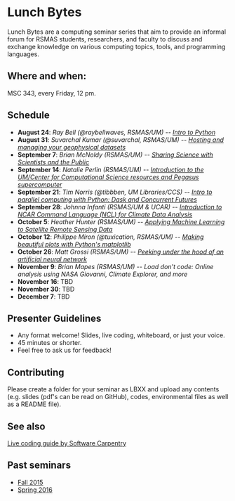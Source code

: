 # Lunch Bytes

Lunch Bytes are a computing seminar series that aim to provide an informal forum for RSMAS students, 
researchers, and faculty to discuss and exchange knowledge on various computing topics, tools, and programming languages.

## Where and when:

MSC 343, every Friday, 12 pm.

## Schedule

* **August 24**: *Ray Bell (@raybellwaves, RSMAS/UM) -- [Intro to Python](https://github.com/milancurcic/lunch-bytes/tree/master/Fall_2018/LB14)*
* **August 31**: *Suvarchal Kumar (@suvarchal, RSMAS/UM) -- [Hosting and managing your geophysical datasets](https://github.com/milancurcic/lunch-bytes/tree/master/Fall_2018/LB15)*
* **September 7**: *Brian McNoldy (RSMAS/UM) -- [Sharing Science with Scientists and the Public](https://github.com/milancurcic/lunch-bytes/tree/master/Fall_2018/LB16)*
* **September 14**: *Natalie Perlin (RSMAS/UM) -- [Introduction to the UM/Center for Computational Science resources and Pegasus supercomputer](https://github.com/milancurcic/lunch-bytes/tree/master/Fall_2018/LB17)*
* **September 21**: *Tim Norris (@tibbben, UM Libraries/CCS) -- [Intro to parallel computing with Python: Dask and Concurrent Futures](https://github.com/milancurcic/lunch-bytes/tree/master/Fall_2018/LB18)*
* **September 28**: *Johnna Infanti (RSMAS/UM & UCAR) -- [Introduction to NCAR Command Language (NCL) for Climate Data Analysis](https://github.com/milancurcic/lunch-bytes/tree/master/Fall_2018/LB19)*
* **October 5**: *Heather Hunter (RSMAS/UM) -- [Applying Machine Learning to Satellite Remote Sensing Data](https://github.com/milancurcic/lunch-bytes/tree/master/Fall_2018/LB20)*
* **October 12**: *Philippe Miron (@tuxication, RSMAS/UM) -- [Making beautiful plots with Python's matplotlib](https://github.com/milancurcic/lunch-bytes/tree/master/Fall_2018/LB21)*
* **October 26**: *Matt Grossi (RSMAS/UM) -- [Peeking under the hood of an artificial neural network](https://github.com/milancurcic/lunch-bytes/tree/master/Fall_2018/LB22)*
* **November 9**: *Brian Mapes (RSMAS/UM) -- Load don’t code: Online analysis using NASA Giovanni, Climate Explorer, and more*
* **November 16**: TBD
* **November 30**: TBD
* **December 7**: TBD

## Presenter Guidelines

* Any format welcome! Slides, live coding, whiteboard, or just your voice.
* 45 minutes or shorter.
* Feel free to ask us for feedback!

## Contributing

Please create a folder for your seminar as LBXX and upload any contents (e.g. slides (pdf's can be read on GitHub), codes, environmental files as well as a README file).

## See also

[Live coding guide by Software Carpentry](http://swcarpentry.github.io/swc-releases/2017.02/instructor-training/13-live/)

## Past seminars

* [Fall 2015](https://github.com/milancurcic/lunch-bytes/tree/master/Fall_2015)
* [Spring 2016](https://github.com/milancurcic/lunch-bytes/tree/master/Spring_2016)

